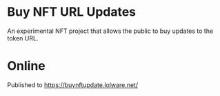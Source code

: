 # Buy NFT URL Updates

An experimental NFT project that allows the public to buy updates to the token URL.

# Online

Published to https://buynftupdate.lolware.net/






